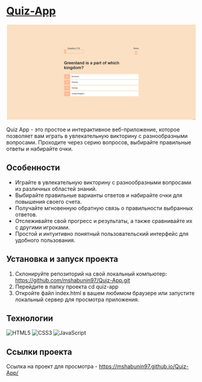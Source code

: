 # [Quiz-App](https://mshabunin97.github.io/Quiz-App/)

![Quiz](img/Quiz-app.png)

Quiz App - это простое и интерактивное веб-приложение, которое позволяет вам играть в увлекательную викторину с разнообразными вопросами. Проходите через серию вопросов, выбирайте правильные ответы и набирайте очки. 

## Особенности 
* Играйте в увлекательную викторину с разнообразными вопросами из различных областей знаний.
* Выбирайте правильные варианты ответов и набирайте очки для повышения своего счета.
* Получайте мгновенную обратную связь о правильности выбранных ответов.
* Отслеживайте свой прогресс и результаты, а также сравнивайте их с другими игроками.
* Простой и интуитивно понятный пользовательский интерфейс для удобного пользования.

## Установка и запуск проекта

1. Склонируйте репозиторий на свой локальный компьютер: 
    https://github.com/mshabunin97/Quiz-App.git
2. Перейдите в папку проекта
    cd quiz-app
3. Откройте файл index.html в вашем любимом браузере или запустите локальный сервер для просмотра приложения.

## Технологии

![HTML5](https://img.shields.io/badge/-HTML5-e34f26?logo=html5&logoColor=white)
![CSS3](https://img.shields.io/badge/-CSS3-1572b6?logo=css3&logoColor=white)
![JavaScript](https://img.shields.io/badge/-JavaScript-f7df1e?logo=javaScript&logoColor=black)


## Ссылки проекта

Ссылка на проект для просмотра - https://mshabunin97.github.io/Quiz-App/

